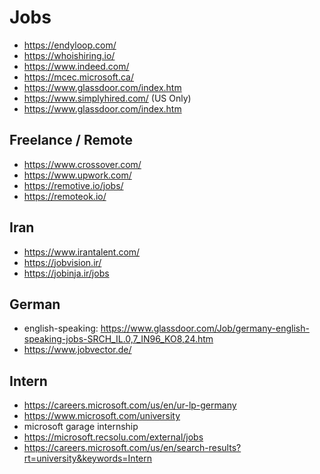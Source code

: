 # Jobs

* https://endyloop.com/
* https://whoishiring.io/
* https://www.indeed.com/
* https://mcec.microsoft.ca/
* https://www.glassdoor.com/index.htm
* https://www.simplyhired.com/ (US Only)
* https://www.glassdoor.com/index.htm

## Freelance / Remote

* https://www.crossover.com/
* https://www.upwork.com/
* https://remotive.io/jobs/
* https://remoteok.io/

## Iran

* https://www.irantalent.com/
* https://jobvision.ir/
* https://jobinja.ir/jobs

## German

* english-speaking: https://www.glassdoor.com/Job/germany-english-speaking-jobs-SRCH_IL.0,7_IN96_KO8,24.htm
* https://www.jobvector.de/

## Intern

* https://careers.microsoft.com/us/en/ur-lp-germany
* https://www.microsoft.com/university
* microsoft garage internship
* https://microsoft.recsolu.com/external/jobs
* https://careers.microsoft.com/us/en/search-results?rt=university&keywords=Intern
